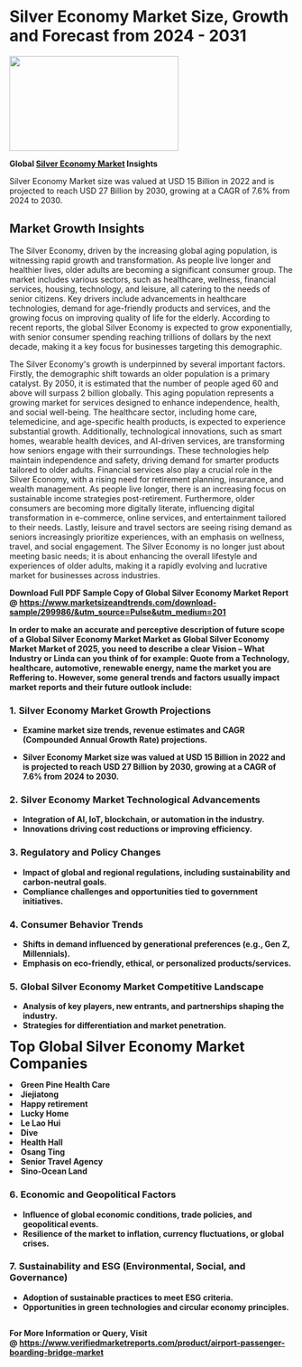 <H1>Silver Economy Market Size, Growth and Forecast from 2024 - 2031</H1><img class="aligncenter size-medium wp-image-584254" src="https://thirdeyenews.in/wp-content/uploads/2024/09/Global-Market-Research-300x168.jpeg" alt="" width="300" height="168" /><p><strong>Global&nbsp;<a href="https://www.marketsizeandtrends.com/download-sample/299986/&amp;utm_source=Pulse&amp;utm_medium=201">Silver Economy Market</a> Insights</strong></p><p>Silver Economy Market size was valued at USD 15 Billion in 2022 and is projected to reach USD 27 Billion by 2030, growing at a CAGR of 7.6% from 2024 to 2030.</p><p><h2>Market Growth Insights</h2> <p>The Silver Economy, driven by the increasing global aging population, is witnessing rapid growth and transformation. As people live longer and healthier lives, older adults are becoming a significant consumer group. The market includes various sectors, such as healthcare, wellness, financial services, housing, technology, and leisure, all catering to the needs of senior citizens. Key drivers include advancements in healthcare technologies, demand for age-friendly products and services, and the growing focus on improving quality of life for the elderly. According to recent reports, the global Silver Economy is expected to grow exponentially, with senior consumer spending reaching trillions of dollars by the next decade, making it a key focus for businesses targeting this demographic.</p> <p><strong></strong></p> <p>The Silver Economy's growth is underpinned by several important factors. Firstly, the demographic shift towards an older population is a primary catalyst. By 2050, it is estimated that the number of people aged 60 and above will surpass 2 billion globally. This aging population represents a growing market for services designed to enhance independence, health, and social well-being. The healthcare sector, including home care, telemedicine, and age-specific health products, is expected to experience substantial growth. Additionally, technological innovations, such as smart homes, wearable health devices, and AI-driven services, are transforming how seniors engage with their surroundings. These technologies help maintain independence and safety, driving demand for smarter products tailored to older adults. Financial services also play a crucial role in the Silver Economy, with a rising need for retirement planning, insurance, and wealth management. As people live longer, there is an increasing focus on sustainable income strategies post-retirement. Furthermore, older consumers are becoming more digitally literate, influencing digital transformation in e-commerce, online services, and entertainment tailored to their needs. Lastly, leisure and travel sectors are seeing rising demand as seniors increasingly prioritize experiences, with an emphasis on wellness, travel, and social engagement. The Silver Economy is no longer just about meeting basic needs; it is about enhancing the overall lifestyle and experiences of older adults, making it a rapidly evolving and lucrative market for businesses across industries.</p> <p><strong></p><p><span class=""><strong>Download Full PDF Sample Copy of Global Silver Economy Market Report</strong> @ <a href="https://www.marketsizeandtrends.com/download-sample/299986/&amp;utm_source=Pulse&amp;utm_medium=201" target="_blank">https://www.marketsizeandtrends.com/download-sample/299986/&amp;utm_source=Pulse&amp;utm_medium=201</a></span></p><p>In order to make an accurate and perceptive description of future scope of a Global&nbsp;Silver Economy Market Market as Global&nbsp;Silver Economy Market Market of 2025, you need to describe a clear Vision &ndash; What Industry or Linda can you think of for example: Quote from a Technology, healthcare, automotive, renewable energy, name the market you are Reffering to. However, some general trends and factors usually impact market reports and their future outlook include:</p><h3>1.&nbsp;<strong>Silver Economy Market Growth Projections</strong></h3><ul><li>Examine market size trends, revenue estimates and CAGR (Compounded Annual Growth Rate) projections.</li><li><p>Silver Economy Market size was valued at USD 15 Billion in 2022 and is projected to reach USD 27 Billion by 2030, growing at a CAGR of 7.6% from 2024 to 2030.</p></li></ul><h3>2.&nbsp;<strong>Silver Economy Market Technological Advancements</strong></h3><ul><li>Integration of AI, IoT, blockchain, or automation in the industry.</li><li>Innovations driving cost reductions or improving efficiency.</li></ul><h3>3.&nbsp;<strong>Regulatory and Policy Changes</strong></h3><ul><li>Impact of global and regional regulations, including sustainability and carbon-neutral goals.</li><li>Compliance challenges and opportunities tied to government initiatives.</li></ul><h3>4.&nbsp;<strong>Consumer Behavior Trends</strong></h3><ul><li>Shifts in demand influenced by generational preferences (e.g., Gen Z, Millennials).</li><li>Emphasis on eco-friendly, ethical, or personalized products/services.</li></ul><h3>5.&nbsp;<strong>Global Silver Economy Market Competitive Landscape</strong></h3><ul><li>Analysis of key players, new entrants, and partnerships shaping the industry.</li><li>Strategies for differentiation and market penetration.</li></ul><p data-pm-slice="1 1 []"><span style="color: inherit; font-family: inherit; font-size: 25px;">Top Global Silver Economy Market Companies</span></p><div class="" data-test-id=""><p><li>Green Pine Health Care</li><li> Jiejiatong</li><li> Happy retirement</li><li> Lucky Home</li><li> Le Lao Hui</li><li> Dive</li><li> Health Hall</li><li> Osang Ting</li><li> Senior Travel Agency</li><li> Sino-Ocean Land</li></p></div><h3>6.&nbsp;<strong>Economic and Geopolitical Factors</strong></h3><ul><li>Influence of global economic conditions, trade policies, and geopolitical events.</li><li>Resilience of the market to inflation, currency fluctuations, or global crises.</li></ul><h3>7.&nbsp;<strong>Sustainability and ESG (Environmental, Social, and Governance)</strong></h3><ul><li>Adoption of sustainable practices to meet ESG criteria.</li><li>Opportunities in green technologies and circular economy principles.</li></ul><h2><strong style="font-size: 14px;">For More Information or Query, Visit @&nbsp;</strong><a style="background-color: #ffffff; font-size: 14px;" href="https://www.marketsizeandtrends.com/report/silver-economy-market/" target="_blank">https://www.verifiedmarketreports.com/product/airport-passenger-boarding-bridge-market</a></h2>